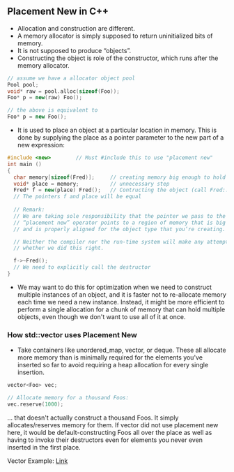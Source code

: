 ## Placement New in C++

- Allocation and construction are different.
- A memory allocator is simply supposed to return uninitialized bits of memory.
- It is not supposed to produce “objects”.
- Constructing the object is role of the constructor, which runs after the
memory allocator.

```cpp
// assume we have a allocator object pool
Pool pool;
void* raw = pool.alloc(sizeof(Foo));
Foo* p = new(raw) Foo(); 

// the above is equivalent to
Foo* p = new Foo();
```
- It is used to place an object at a particular location in memory. This is 
done by supplying the place as a pointer parameter to the new part of a new 
expression:

```cpp
#include <new>        // Must #include this to use "placement new"
int main ()
{
  char memory[sizeof(Fred)];     // creating memory big enough to hold fred
  void* place = memory;          // unnecessary step
  Fred* f = new(place) Fred();   // Contructing the object (call Fred::Fred())
  // The pointers f and place will be equal
  
  // Remark: 
  // We are taking sole responsibility that the pointer we pass to the 
  // “placement new” operator points to a region of memory that is big enough 
  // and is properly aligned for the object type that you’re creating.

  // Neither the compiler nor the run-time system will make any attempt to check 
  // whether we did this right.

  f->~Fred();
  // We need to explicitly call the destructor
}
```

- We may want to do this for optimization when we need to construct multiple 
instances of an object, and it is faster not to re-allocate memory each time 
we need a new instance. Instead, it might be more efficient to perform a 
single allocation for a chunk of memory that can hold multiple objects, 
even though we don't want to use all of it at once.

### How std::vector uses Placement New

- Take containers like unordered_map, vector, or deque. These all allocate 
more memory than is minimally required for the elements you've inserted so 
far to avoid requiring a heap allocation for every single insertion.

```cpp
vector<Foo> vec;

// Allocate memory for a thousand Foos:
vec.reserve(1000);
```
... that doesn't actually construct a thousand Foos. It simply allocates/reserves
memory for them. If vector did not use placement new here, it would be 
default-constructing Foos all over the place as well as having to invoke their 
destructors even for elements you never even inserted in the first place.

Vector Example: [Link](https://medium.com/@dgodfrey206/c-placement-new-1298ccbb076e)
